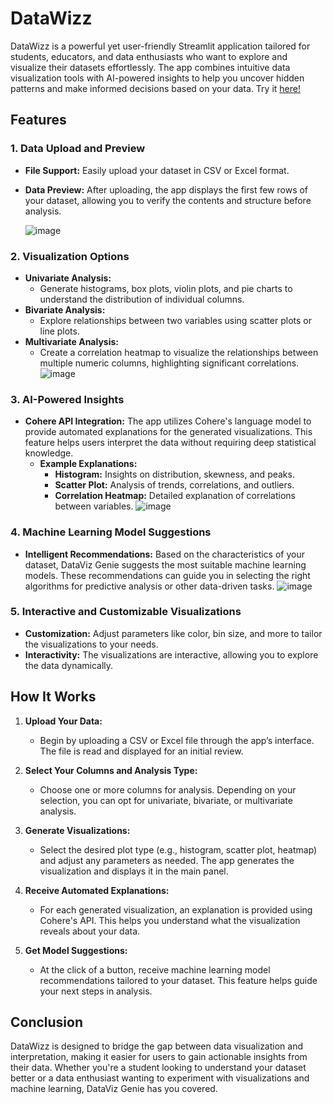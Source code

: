 # DataWizz


DataWizz is a powerful yet user-friendly Streamlit application tailored for students, educators, and data enthusiasts who want to explore and visualize their datasets effortlessly. The app combines intuitive data visualization tools with AI-powered insights to help you uncover hidden patterns and make informed decisions based on your data.
Try it [here!](https://datawizz.streamlit.app/) 

## Features

### 1. **Data Upload and Preview**
   - **File Support:** Easily upload your dataset in CSV or Excel format.
   - **Data Preview:** After uploading, the app displays the first few rows of your dataset, allowing you to verify the contents and structure before analysis.
     
     ![image](https://github.com/user-attachments/assets/913eb5f5-9efa-455e-8d6a-5b0b117c979c)


### 2. **Visualization Options**
   - **Univariate Analysis:** 
     - Generate histograms, box plots, violin plots, and pie charts to understand the distribution of individual columns.
   - **Bivariate Analysis:**
     - Explore relationships between two variables using scatter plots or line plots.
   - **Multivariate Analysis:**
     - Create a correlation heatmap to visualize the relationships between multiple numeric columns, highlighting significant correlations.
      ![image](https://github.com/user-attachments/assets/339ccdc4-6dcd-4e21-87b7-297d55dc502c)


### 3. **AI-Powered Insights**
   - **Cohere API Integration:** The app utilizes Cohere's language model to provide automated explanations for the generated visualizations. This feature helps users interpret the data without requiring deep statistical knowledge.
     - **Example Explanations:**
       - **Histogram:** Insights on distribution, skewness, and peaks.
       - **Scatter Plot:** Analysis of trends, correlations, and outliers.
       - **Correlation Heatmap:** Detailed explanation of correlations between variables.
        ![image](https://github.com/user-attachments/assets/599c9117-a07c-4faa-8b83-a572b556349d)


### 4. **Machine Learning Model Suggestions**
   - **Intelligent Recommendations:** Based on the characteristics of your dataset, DataViz Genie suggests the most suitable machine learning models. These recommendations can guide you in selecting the right algorithms for predictive analysis or other data-driven tasks.
    ![image](https://github.com/user-attachments/assets/2be5cd25-4cf8-494a-b7fd-024d71ed2d1b)
    
### 5. **Interactive and Customizable Visualizations**
   - **Customization:** Adjust parameters like color, bin size, and more to tailor the visualizations to your needs.
   - **Interactivity:** The visualizations are interactive, allowing you to explore the data dynamically.

## How It Works

1. **Upload Your Data:**
   - Begin by uploading a CSV or Excel file through the app’s interface. The file is read and displayed for an initial review.

2. **Select Your Columns and Analysis Type:**
   - Choose one or more columns for analysis. Depending on your selection, you can opt for univariate, bivariate, or multivariate analysis.

3. **Generate Visualizations:**
   - Select the desired plot type (e.g., histogram, scatter plot, heatmap) and adjust any parameters as needed. The app generates the visualization and displays it in the main panel.

4. **Receive Automated Explanations:**
   - For each generated visualization, an explanation is provided using Cohere's API. This helps you understand what the visualization reveals about your data.

5. **Get Model Suggestions:**
   - At the click of a button, receive machine learning model recommendations tailored to your dataset. This feature helps guide your next steps in analysis.


## Conclusion

DataWizz is designed to bridge the gap between data visualization and interpretation, making it easier for users to gain actionable insights from their data. Whether you're a student looking to understand your dataset better or a data enthusiast wanting to experiment with visualizations and machine learning, DataViz Genie has you covered.
